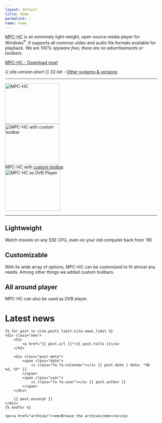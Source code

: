 ```yaml
---
layout: default
title: Home
permalink: /
name: home
---
```


<p class="lead">
    <abbr title="Media Player Classic - Home Cinema">MPC-HC</abbr> is an extremely
    light-weight, open source media player for Windows<sup>&reg;</sup>. It supports
    all common video and audio file formats available for playback.
    We are 100% <em>spyware free, there are no advertisements or toolbars</em>.
</p>

<div class="text-center">
    <a href="http://sourceforge.net/projects/mpc-hc/files/MPC%20HomeCinema%20-%20Win32/MPC-HC_v{{ site.version.short }}_x86/MPC-HC.{{ site.version.short }}.x86.exe/download"
        class="btn btn-default btn-lg sourceforge_accelerator_link">
        <i class="fa fa-download pull-left"></i>MPC-HC - Download now!
    </a>
    <p class="button-sub">{{ site.version.short }} 32-bit - <a href="/downloads/">Other systems &amp; versions</a></p>
</div>

<hr class="hidden-xs">

<div class="row hidden-xs">
    <div class="col-sm-4 col-md-4">
        <a class="fancybox-thumb" data-fancybox-group="gallery" href="/assets/img/screenshots/mpc-hc.original.jpg" title="MPC-HC's main window">
            <img class="img-responsive" src="/assets/img/screenshots/mpc-hc.original.thumb.jpg" alt="MPC-HC" width="180" height="134">
        </a>
    </div>
    <div class="col-sm-4 col-md-4">
        <a class="fancybox-thumb" data-fancybox-group="gallery" href="/assets/img/screenshots/mpc-hc.toolbar.jpg" title="MPC-HC with custom toolbar" data-title-id="title-toolbar">
            <img class="img-responsive" src="/assets/img/screenshots/mpc-hc.toolbar.thumb.jpg" alt="MPC-HC with custom toolbar" width="180" height="134">
        </a>
        <div id="title-toolbar" class="hidden">
            MPC-HC with <a href="https://trac.mpc-hc.org/wiki/Toolbar_images" target="_blank">custom toolbar</a>.
        </div>
    </div>
    <div class="col-sm-4 col-md-4">
        <a class="fancybox-thumb" data-fancybox-group="gallery" href="/assets/img/screenshots/mpc-hc.dvb.jpg" title="MPC-HC as DVB Player">
            <img class="img-responsive" src="/assets/img/screenshots/mpc-hc.dvb.thumb.jpg" alt="MPC-HC as DVB Player" width="182" height="137">
        </a>
    </div>
</div>

<hr>

<div class="row">
    <div class="marketing">
        <div class="col-xs-12 col-sm-4 col-md-4">
            <h2>Lightweight</h2>
            <p>Watch movies on any SSE CPU, even on your old computer back from '99</p>
        </div>
        <div class="col-xs-12 col-sm-4 col-md-4">
            <h2>Customizable</h2>
            <p>With its wide array of options, MPC-HC can be customized to fit
            almost any needs. Among other things we added custom toolbars.</p>
        </div>
        <div class="col-xs-12 col-sm-4 col-md-4">
            <h2>All around player</h2>
            <p>MPC-HC can also be used as DVB player.</p>
        </div>
    </div>
</div>

<div class="latest-news">
    <a class="rss-before" href="/rss.xml" title="RSS Feed"><i class="fa fa-rss fa-2x"></i></a>
    <h1>Latest news</h1>

    {% for post in site.posts limit:site.news_limit %}
    <div class="new">
        <h2>
            <a href="{{ post.url }}">{{ post.title }}</a>
        </h2>

        <div class="post-meta">
            <span class="date">
                <i class="fa fa-calendar"></i> {{ post.date | date: "%B %d, %Y" }}
            </span>
            <span class="user">
                <i class="fa fa-user"></i> {{ post.author }}
            </span>
        </div>

        {{ post.excerpt }}
    </div>
    {% endfor %}

    <p><a href="archive/"><em>Browse the archive</em></a></p>

</div>
